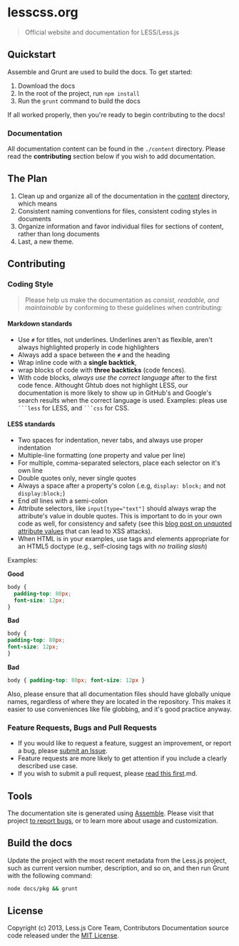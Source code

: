 # lesscss.org

> Official website and documentation for LESS/Less.js

## Quickstart

Assemble and Grunt are used to build the docs. To get started:

1. Download the docs
2. In the root of the project, run `npm install`
3. Run the `grunt` command to build the docs

If all worked properly, then you're ready to begin contributing to the docs!

### Documentation

All documentation content can be found in the `./content` directory. Please read the **contributing** section below if you wish to add documentation.


## The Plan

1. Clean up and organize all of the documentation in the [content](./content) directory, which means
2. Consistent naming conventions for files, consistent coding styles in documents
3. Organize information and favor individual files for sections of content, rather than long documents
4. Last, a new theme.


## Contributing
### Coding Style
> Please help us make the documentation as _consist, readable, and maintainable_ by conforming to these guidelines when contributing:

#### Markdown standards

* Use `#` for titles, not underlines. Underlines aren't as flexible, aren't always highlighted properly in code highlighters
* Always add a space between the `#` and the heading
* Wrap inline code with a **single backtick**,
* wrap blocks of code with **three backticks** (code fences).
* With code blocks, _always use the correct language_ after to the first code fence. Althought Ghtub does not highlight LESS, our documentation is more likely to show up in GitHub's and Google's search results when the correct language is used. Examples: pleas use `` ```less `` for LESS, and `` ```css `` for CSS.


#### LESS standards

* Two spaces for indentation, never tabs, and always use proper indentation
* Multiple-line formatting (one property and value per line)
* For multiple, comma-separated selectors, place each selector on it's own line
* Double quotes only, never single quotes
* Always a space after a property's colon (.e.g, `display: block;` and not `display:block;`)
* End _all_ lines with a semi-colon
* Attribute selectors, like `input[type="text"]` should always wrap the attribute's value in double quotes. This is important to do in your own code as well, for consistency and safety (see this [blog post on unquoted attribute values](http://mathiasbynens.be/notes/unquoted-attribute-values) that can lead to XSS attacks).
* When HTML is in your examples, use tags and elements appropriate for an HTML5 doctype (e.g., self-closing tags with _no trailing slash_)

Examples:

**Good**

```css
body {
  padding-top: 80px;
  font-size: 12px;
}
```

**Bad**

```css
body {
padding-top: 80px;
font-size: 12px;
}
```

**Bad**

```css
body { padding-top: 80px; font-size: 12px }
```

Also, please ensure that all documentation files should have globally unique names, regardless of where they are located in the repository. This makes it easier to use conveniences like file globbing, and it's good practice anyway.

### Feature Requests, Bugs and Pull Requests

* If you would like to request a feature, suggest an improvement, or report a bug, please [submit an Issue](https://github.com/cloudhead/less.js/issues?state=open).
* Feature requests are more likely to get attention if you include a clearly described use case.
* If you wish to submit a pull request, please [read this first](https://github.com/cloudhead/less.js/blob/master/CONTRIBUTING).md.

## Tools

The documentation site is generated using [Assemble](http://assemble.io). Please visit that project [to report bugs](https://github.com/assemble/assemble/issues?state=open), or to learn more about usage and customization.


## Build the docs

Update the project with the most recent metadata from the Less.js project, such as current version number, description, and so on, and then run Grunt with the following command:

```bash
node docs/pkg && grunt
```

## License
Copyright (c) 2013, Less.js Core Team, Contributors
Documentation source code released under the [MIT License](./LICENSE-MIT).